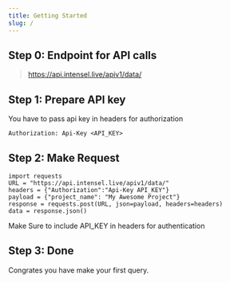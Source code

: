```yaml
---
title: Getting Started
slug: /
---
```


## Step 0: Endpoint for API calls



> https://api.intensel.live/apiv1/data/


## Step 1: Prepare API key

You have to pass api key in headers for authorization

```
Authorization: Api-Key <API_KEY>
```


## Step 2: Make Request

```
import requests
URL = "https://api.intensel.live/apiv1/data/"
headers = {"Authorization":"Api-Key API_KEY"}
payload = {"project_name": "My Awesome Project"}
response = requests.post(URL, json=payload, headers=headers)
data = response.json()
```

Make Sure to include API_KEY in headers for authentication

## Step 3: Done

Congrates you have make your first query.